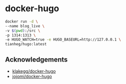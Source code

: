 # docker-hugo

```sh
docker run -d \
--name blog_live \
-v $(pwd):/src \
-p 1314:1313 \
-e HUGO_WATCH=true -e HUGO_BASEURL=http://127.0.0.1 \
tianheg/hugo:latest
```

## Acknowledgements

- [klakegg/docker-hugo](https://github.com/klakegg/docker-hugo)
- [jojomi/docker-hugo](https://github.com/jojomi/docker-hugo)
